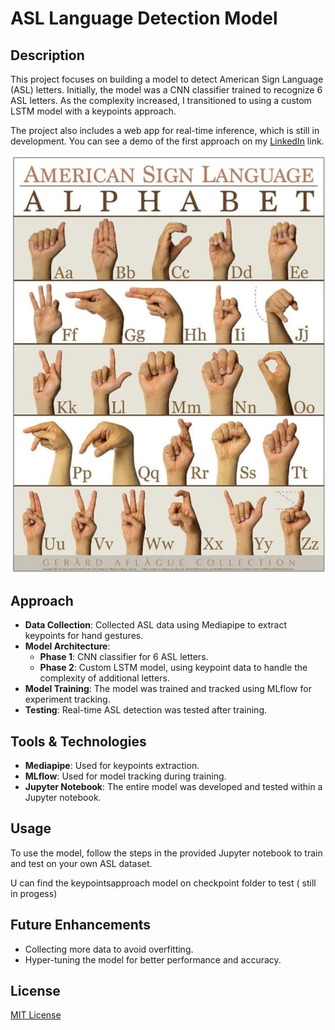 # ASL Language Detection Model

## Description
This project focuses on building a model to detect American Sign Language (ASL) letters. Initially, the model was a CNN classifier trained to recognize 6 ASL letters. As the complexity increased, I transitioned to using a custom LSTM model with a keypoints approach. 

The project also includes a web app for real-time inference, which is still in development. You can see a demo of the first approach on my [LinkedIn](https://www.linkedin.com/posts/youssef-makhlouf-608aa622a_deployment-ai-machinelearning-activity-7154398378850762752-nfRJ?utm_source=share&utm_medium=member_desktop) link.

![Alt text](media/ASL_Alphabet.jpg)

## Approach
- **Data Collection**: Collected ASL data using Mediapipe to extract keypoints for hand gestures.
- **Model Architecture**:
  - **Phase 1**: CNN classifier for 6 ASL letters.
  - **Phase 2**: Custom LSTM model, using keypoint data to handle the complexity of additional letters.
- **Model Training**: The model was trained and tracked using MLflow for experiment tracking.
- **Testing**: Real-time ASL detection was tested after training.

## Tools & Technologies
- **Mediapipe**: Used for keypoints extraction.
- **MLflow**: Used for model tracking during training.
- **Jupyter Notebook**: The entire model was developed and tested within a Jupyter notebook.

## Usage
To use the model, follow the steps in the provided Jupyter notebook to train and test on your own ASL dataset.

U can find the keypointsapproach model on checkpoint folder to test ( still in progess) 

## Future Enhancements

- Collecting more data to avoid overfitting.
- Hyper-tuning the model for better performance and accuracy.

## License
[MIT License](LICENSE)
